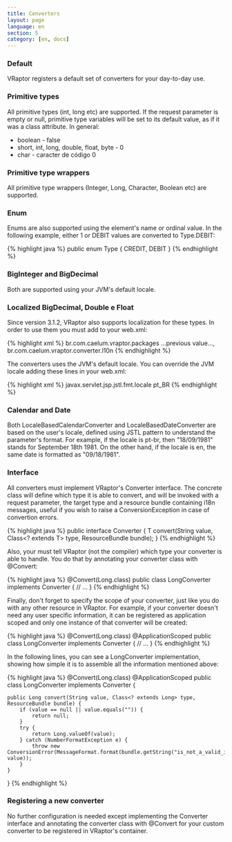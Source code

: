 ```yaml
---
title: Converters
layout: page
language: en
section: 5
category: [en, docs]
---
```


<h3>Default</h3>

VRaptor registers a default set of converters for your day-to-day use.

<h3>Primitive types</h3>

All primitive types (int, long etc) are supported.
If the request parameter is empty or null, primitive type variables will be set to its default value, as if it was a class attribute. In general:

<ul>
	<li>boolean - false</li>
	<li>short, int, long, double, float, byte - 0</li>
	<li>char - caracter de código 0</li>
</ul>

<h3>Primitive type wrappers</h3>

All primitive type wrappers (Integer, Long, Character, Boolean etc) are supported.

<h3>Enum</h3>

Enums are also supported using the element's name or ordinal value. In the following example, either 1 or DEBIT values are converted to Type.DEBIT:

{% highlight java %}
public enum Type {
	CREDIT, DEBIT
}
{% endhighlight %}

<h3>BigInteger and BigDecimal</h3>

Both are supported using your JVM's default locale.


<h3>Localized BigDecimal, Double e Float</h3>

Since version 3.1.2, VRaptor also supports localization for these types. In order to use them you must add to your web.xml:

{% highlight xml %}
<context-param>
    <param-name>br.com.caelum.vraptor.packages</param-name>
    <param-value>
        ...previous value...,
        br.com.caelum.vraptor.converter.l10n
    </param-value>
</context-param>
{% endhighlight %}

The converters uses the JVM's default locale. You can override the JVM locale adding these lines in your web.xml:

{% highlight xml %}
<context-param>
    <param-name>javax.servlet.jsp.jstl.fmt.locale</param-name>
    <param-value>pt_BR</param-value>
</context-param>
{% endhighlight %}

<h3>Calendar and Date</h3>

Both LocaleBasedCalendarConverter and LocaleBasedDateConverter are based on the user's locale, defined using JSTL pattern to understand the parameter's format.
For example, if the locale is pt-br, then "18/09/1981" stands for September 18th 1981. On the other hand, if the locale is en, the same date is formatted as "09/18/1981".

<h3>Interface</h3>

All converters must implement VRaptor's Converter interface. The concrete class will define which type it is able to convert, and will be invoked with a request parameter, the target type and a resource bundle containing i18n messages, useful if you wish to raise a ConversionException in case of convertion errors.

{% highlight java %}
public interface Converter<T> {
    T convert(String value, Class<? extends T> type, ResourceBundle bundle);
}
{% endhighlight %}

Also, your must tell VRaptor (not the compiler) which type your converter is able to handle. You do that by annotating your converter class with @Convert:

{% highlight java %}
@Convert(Long.class)
public class LongConverter implements Converter<Long> {
	// ...
}
{% endhighlight %}

Finally, don't forget to specify the scope of your converter, just like you do with any other resource in VRaptor. For example, if your converter doesn't need any user specific information, it can be registered as application scoped and only one instance of that converter will be created:

{% highlight java %}
@Convert(Long.class)
@ApplicationScoped
public class LongConverter implements Converter<Long> {
	// ...
}
{% endhighlight %}

In the following lines, you can see a LongConverter implementation, showing how simple it is to assemble all the information mentioned above:

{% highlight java %}
@Convert(Long.class)
@ApplicationScoped
public class LongConverter implements Converter<Long> {

    public Long convert(String value, Class<? extends Long> type, ResourceBundle bundle) {
        if (value == null || value.equals("")) {
            return null;
        }
        try {
            return Long.valueOf(value);
        } catch (NumberFormatException e) {
			throw new 
	ConversionError(MessageFormat.format(bundle.getString("is_not_a_valid_integer"), value));
        }
    }

}
{% endhighlight %}

<h3>Registering a new converter</h3>

No further configuration is needed except implementing the Converter interface and annotating the converter class with @Convert for your custom converter to be registered in VRaptor's container.
